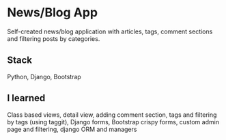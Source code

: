 # News/Blog App
Self-created news/blog application with articles, tags, comment sections and filtering posts by categories.

## Stack
Python, Django, Bootstrap

## I learned
Class based views, detail view, adding comment section, tags and filtering by tags (using taggit), Django forms, Bootstrap crispy forms, custom admin page and filtering, django ORM and managers
